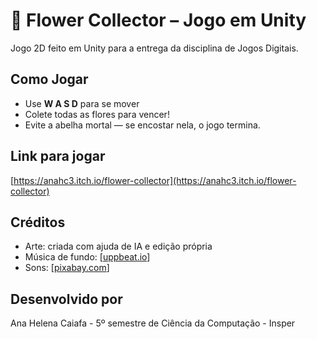 # 🌼 Flower Collector – Jogo em Unity

Jogo 2D feito em Unity para a entrega da disciplina de Jogos Digitais.

## Como Jogar
- Use **W A S D** para se mover
- Colete todas as flores para vencer!
- Evite a abelha mortal — se encostar nela, o jogo termina.

## Link para jogar
[https://anahc3.itch.io/flower-collector](https://anahc3.itch.io/flower-collector)

## Créditos
- Arte: criada com ajuda de IA e edição própria
- Música de fundo: [[uppbeat.io](https://uppbeat.io/sfx/category/bee)] 
- Sons: [[pixabay.com](https://pixabay.com/)]

## Desenvolvido por
Ana Helena Caiafa - 5º semestre de Ciência da Computação - Insper